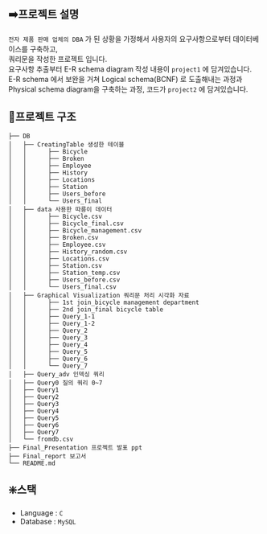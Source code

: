 ## ➡️프로젝트 설명

`전자 제품 판매 업체의 DBA` 가 된 상황을 가정해서 사용자의 요구사항으로부터 데이터베이스를 구축하고,  
쿼리문을 작성한 프로젝트 입니다.  
요구사항 추출부터 E-R schema diagram 작성 내용이 `project1` 에 담겨있습니다.  
E-R schema 에서 보완을 거쳐 Logical schema(BCNF) 로 도출해내는 과정과 Physical schema diagram을 구축하는 과정, 코드가 `project2` 에 담겨있습니다.  

## 🧬프로젝트 구조
```
├── DB
│   ├── CreatingTable 생성한 테이블 
│   │      ├── Bicycle
│   │      ├── Broken
│   │      ├── Employee
│   │      ├── History
│   │      ├── Locations
│   │      ├── Station
│   │      ├── Users_before
│   │      └── Users_final
│   ├── data 사용한 따릉이 데이터 
│   │      ├── Bicycle.csv
│   │      ├── Bicycle_final.csv
│   │      ├── Bicycle_management.csv
│   │      ├── Broken.csv
│   │      ├── Employee.csv
│   │      ├── History_random.csv
│   │      ├── Locations.csv
│   │      ├── Station.csv
│   │      ├── Station_temp.csv
│   │      ├── Users_before.csv
│   │      └── Users_final.csv
│   ├── Graphical Visualization 쿼리문 처리 시각화 자료
│   │      ├── 1st join_bicycle management department
│   │      ├── 2nd join_final bicycle table
│   │      ├── Query_1-1
│   │      ├── Query_1-2
│   │      ├── Query_2
│   │      ├── Query_3
│   │      ├── Query_4
│   │      ├── Query_5
│   │      ├── Query_6
│   │      └── Query_7
│   ├── Query_adv 인덱싱 쿼리
│   ├── Query0 질의 쿼리 0~7
│   ├── Query1
│   ├── Query2
│   ├── Query3
│   ├── Query4
│   ├── Query5
│   ├── Query6
│   ├── Query7
│   └── fromdb.csv 
├── Final_Presentation 프로젝트 발표 ppt
├── Final_report 보고서 
└── README.md
```

## ❇️스택
- Language : `C`
- Database : `MySQL`
